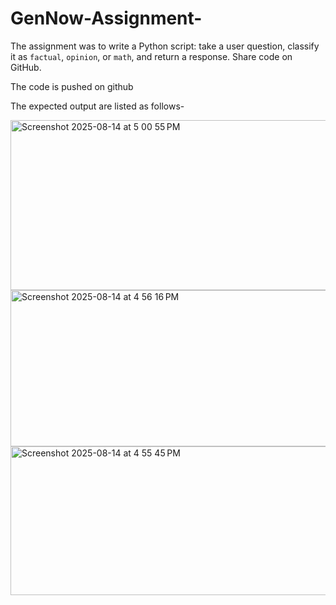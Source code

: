 # GenNow-Assignment-

The assignment was to write a Python script: take a user question, classify it as `factual`, `opinion`, or `math`, and return a response. Share code on GitHub.

The code is pushed on github

The expected output are listed as follows-

<img width="2212" height="272" alt="Screenshot 2025-08-14 at 5 00 55 PM" src="https://github.com/user-attachments/assets/2221c3b1-7eaa-437d-bfe5-b51877f4de9d" />
<img width="2244" height="250" alt="Screenshot 2025-08-14 at 4 56 16 PM" src="https://github.com/user-attachments/assets/8f8760ca-9385-424d-a4e1-fe15a6bf76e0" />
<img width="2212" height="238" alt="Screenshot 2025-08-14 at 4 55 45 PM" src="https://github.com/user-attachments/assets/d106044e-6433-45b3-a222-26e57a996d55" />
